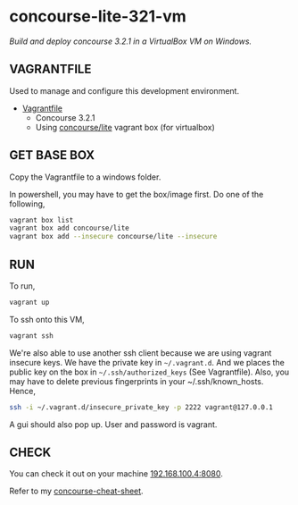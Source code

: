 # concourse-lite-321-vm

_Build and deploy concourse 3.2.1 in a VirtualBox VM on Windows._

## VAGRANTFILE

 Used to manage and configure this development environment.

* [Vagrantfile](https://github.com/JeffDeCola/my-vagrant-boxes/blob/master/windows/virtualbox/concourse-lite-321-vm/Vagrantfile)
  * Concourse 3.2.1
  * Using
    [concourse/lite](https://app.vagrantup.com/concourse/boxes/lite)
    vagrant box (for virtualbox)

## GET BASE BOX

Copy the Vagrantfile to a windows folder.

In powershell, you may have to get the box/image first. Do one of the following,

```bash
vagrant box list
vagrant box add concourse/lite
vagrant box add --insecure concourse/lite --insecure
```





## RUN

To run,

```bash
vagrant up
```

To ssh onto this VM,

```bash
vagrant ssh
```

We're also able to use another ssh client because we are using
vagrant insecure keys. We have the private key in `~/.vagrant.d`.
And we places the public key on the box in `~/.ssh/authorized_keys`
(See Vagrantfile). Also, you may have to delete previous fingerprints
in your ~/.ssh/known_hosts. Hence,

```bash
ssh -i ~/.vagrant.d/insecure_private_key -p 2222 vagrant@127.0.0.1
```

A gui should also pop up. User and password is vagrant.

## CHECK

You can check it out on your machine
[192.168.100.4:8080](http://192.168.100.4:8080/).

Refer to my
[concourse-cheat-sheet](https://github.com/JeffDeCola/my-cheat-sheets/tree/master/software/operations-tools/continuous-integration-continuous-deployment/concourse-cheat-sheet).
